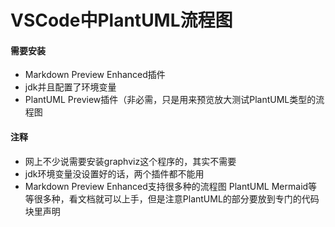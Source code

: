 # VSCode中PlantUML流程图

#### 需要安装

- Markdown Preview Enhanced插件
- jdk并且配置了环境变量
- PlantUML Preview插件（非必需，只是用来预览放大测试PlantUML类型的流程图

#### 注释

- 网上不少说需要安装graphviz这个程序的，其实不需要
- jdk环境变量没设置好的话，两个插件都不能用
- Markdown Preview Enhanced支持很多种的流程图 PlantUML Mermaid等等很多种，看文档就可以上手，但是注意PlantUML的部分要放到专门的代码块里声明

